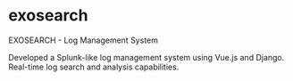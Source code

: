 # exosearch
EXOSEARCH - Log Management System 

Developed a Splunk-like log management system using Vue.js and Django.
Real-time log search and analysis capabilities.
